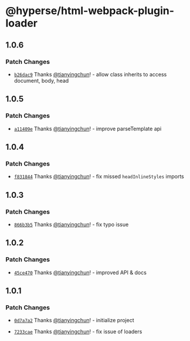 # @hyperse/html-webpack-plugin-loader

## 1.0.6

### Patch Changes

- [`b26dac9`](https://github.com/hyperse-io/html-webpack-plugin-loader/commit/b26dac95eb79f39426f02bc306e3d030c61ef91d) Thanks [@tianyingchun](https://github.com/tianyingchun)! - allow class inherits to access document, body, head

## 1.0.5

### Patch Changes

- [`a11409e`](https://github.com/hyperse-io/html-webpack-plugin-loader/commit/a11409ea50babaf211b8df9d1b04b1baa4df2f3b) Thanks [@tianyingchun](https://github.com/tianyingchun)! - improve parseTemplate api

## 1.0.4

### Patch Changes

- [`f831844`](https://github.com/hyperse-io/html-webpack-plugin-loader/commit/f831844c7d3c81e21d8e8050817ef9ca94eda0e3) Thanks [@tianyingchun](https://github.com/tianyingchun)! - fix missed `headInlineStyles` imports

## 1.0.3

### Patch Changes

- [`866b3b5`](https://github.com/hyperse-io/html-webpack-plugin-loader/commit/866b3b577ebbec760e4f4a815f9231e7decb0f94) Thanks [@tianyingchun](https://github.com/tianyingchun)! - fix typo issue

## 1.0.2

### Patch Changes

- [`45ce470`](https://github.com/hyperse-io/html-webpack-plugin-loader/commit/45ce470cfc82221cfea4a4a7cdc11269dc0e9cc0) Thanks [@tianyingchun](https://github.com/tianyingchun)! - improved API & docs

## 1.0.1

### Patch Changes

- [`0d7a7a2`](https://github.com/hyperse-io/html-webpack-plugin-loader/commit/0d7a7a2cd9b22fc201f3f354327bd71ce1c2c166) Thanks [@tianyingchun](https://github.com/tianyingchun)! - initialize project

- [`7233cae`](https://github.com/hyperse-io/html-webpack-plugin-loader/commit/7233caeb91498a30d98452d0c68e24fc5b98ebf6) Thanks [@tianyingchun](https://github.com/tianyingchun)! - fix issue of loaders
